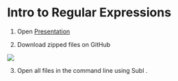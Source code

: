 <h1>Intro to Regular Expressions</h1>

1. Open [Presentation](http://bit.ly/regex-intro)

2. Download zipped files on GitHub

![][1]

[1]: images/intro-to-regex/2-download-zipped-files-on-github.png

3. Open all files in the command line using Subl .